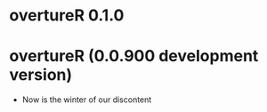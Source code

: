 # overtureR 0.1.0

# overtureR (0.0.900 development version)

* Now is the winter of our discontent
